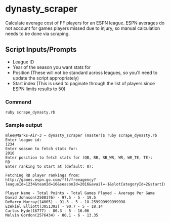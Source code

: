 # dynasty_scraper
Calculate average cost of FF players for an ESPN league. ESPN averages do not account for games players missed due to injury, 
so manual calculation needs to be done via scraping.

## Script Inputs/Prompts
* League ID
* Year of the season you want stats for
* Position (These will not be standard across leagues, so you'll need to update the script appropriately)
* Start index (This is used to paginate through the list of players since ESPN limits results to 50)

### Command
```shell
ruby scrape_dynasty.rb
```

### Sample output
```
mlee@Marks-Air-3 ~ dynasty_scraper (master)$ ruby scrape_dynasty.rb 
Enter league id:
1234
Enter season to fetch stats for:
2016
Enter position to fetch stats for (QB, RB, RB_WR, WR, WR_TE, TE):
RB
Enter ranking to start at (default: 0):

Fetching RB player rankings from: http://games.espn.go.com/ffl/freeagency?leagueId=1234&teamId=10&seasonId=2016&avail=-1&slotCategoryId=2&startIndex=0

Player Name - Total Points - Total Games Played - Average Per Game
David Johnson(2508176) - 97.5 - 5 - 19.5
DeMarco Murray(14005) - 91.3 - 5 - 18.259999999999998
Ezekiel Elliott(3051392) - 90.7 - 5 - 18.14
Carlos Hyde(16777) - 80.3 - 5 - 16.06
Melvin Gordon(2576434) - 80.1 - 6 - 13.35
```
